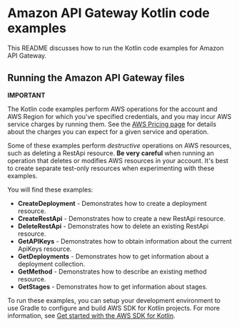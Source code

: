 # Amazon API Gateway Kotlin code examples

This README discusses how to run the Kotlin code examples for Amazon API Gateway.

## Running the Amazon API Gateway files

**IMPORTANT**

The Kotlin code examples perform AWS operations for the account and AWS Region for which you've specified credentials, and you may incur AWS service charges by running them. See the [AWS Pricing page](https://aws.amazon.com/pricing/) for details about the charges you can expect for a given service and operation.

Some of these examples perform *destructive* operations on AWS resources, such as deleting a RestApi resource. **Be very careful** when running an operation that deletes or modifies AWS resources in your account. It's best to create separate test-only resources when experimenting with these examples.

You will find these examples:

- **CreateDeployment** - Demonstrates how to create a deployment resource.
- **CreateRestApi** - Demonstrates how to create a new RestApi resource.
- **DeleteRestApi** - Demonstrates how to delete an existing RestApi resource.
- **GetAPIKeys** - Demonstrates how to obtain information about the current ApiKeys resource.
- **GetDeployments** - Demonstrates how to get information about a deployment collection.
- **GetMethod** - Demonstrates how to describe an existing method resource.
- **GetStages** - Demonstrates how to get information about stages.

To run these examples, you can setup your development environment to use Gradle to configure and build AWS SDK for Kotlin projects. For more information,
see [Get started with the AWS SDK for Kotlin](https://docs.aws.amazon.com/sdk-for-kotlin/latest/developer-guide/setup.html).
